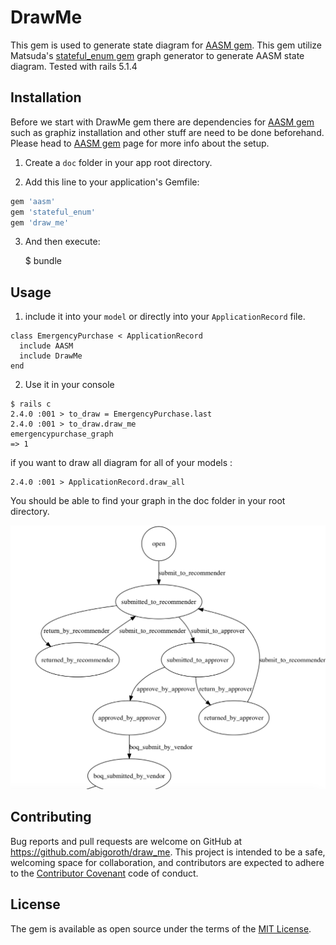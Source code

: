 # DrawMe

This gem is used to generate state diagram for [AASM gem](https://github.com/aasm/aasm). This gem utilize Matsuda's [stateful_enum gem](https://github.com/amatsuda/stateful_enum) graph generator to generate AASM state diagram. Tested with rails 5.1.4

## Installation
Before we start with DrawMe gem there are dependencies for [AASM gem](https://github.com/aasm/aasm) such as graphiz installation and other stuff are need to be done beforehand. Please head to [AASM gem](https://github.com/aasm/aasm) page for more info about the setup.

1. Create a `doc` folder in your app root directory.

2. Add this line to your application's Gemfile:

```ruby
gem 'aasm'
gem 'stateful_enum'
gem 'draw_me'
```

3. And then execute:

    $ bundle


## Usage

1. include it into your `model` or directly into your `ApplicationRecord` file.
```
class EmergencyPurchase < ApplicationRecord
  include AASM
  include DrawMe
end
```

2. Use it in your console
```
$ rails c
2.4.0 :001 > to_draw = EmergencyPurchase.last
2.4.0 :001 > to_draw.draw_me
emergencypurchase_graph
=> 1
```

if you want to draw all diagram for all of your models :

    2.4.0 :001 > ApplicationRecord.draw_all

You should be able to find your graph in the doc folder in your root directory.

![Screenshot](output.png)


## Contributing

Bug reports and pull requests are welcome on GitHub at https://github.com/abigoroth/draw_me. This project is intended to be a safe, welcoming space for collaboration, and contributors are expected to adhere to the [Contributor Covenant](http://contributor-covenant.org) code of conduct.


## License

The gem is available as open source under the terms of the [MIT License](http://opensource.org/licenses/MIT).


